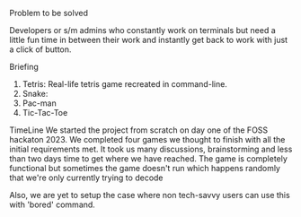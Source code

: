 Problem to be solved

Developers or s/m admins who constantly work on terminals but need a little fun time in between their work and instantly get back to work with just a click of button. 

Briefing

1. Tetris: Real-life tetris game recreated in command-line.
2. Snake: 
3. Pac-man
4. Tic-Tac-Toe

TimeLine
 We started the project from scratch on day one of the FOSS hackaton 2023.
 We completed four games we thought to finish with all the initial requirements met. 
 It took us many discussions, brainstorming and less than two days time to get where we have reached. 
 The game is completely functional but sometimes the game doesn't run which happens randomly that we're only currently trying to decode

 Also, we are yet to setup the case where non tech-savvy users can use this with 'bored' command.